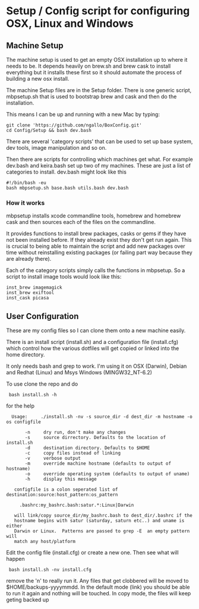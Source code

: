 # Setup / Config script for configuring OSX, Linux and Windows #

## Machine Setup ##

The machine setup is used to get an empty OSX installation up to where it
needs to be. It depends heavily on brew.sh and brew cask to install
everything but it installs these first so it should automate the process of
building a new osx install.

The machine Setup files are in the Setup folder. There is one generic script,
mbpsetup.sh that is used to bootstrap brew and cask and then do the
installation.

This means I can be up and running with a new Mac by typing:

    git clone 'https://github.com/ngallo/BoxConfig.git'
    cd Config/Setup && bash dev.bash

There are several 'category scripts' that can be used to set up base
system, dev tools, image manipulation and so on.

Then there are scripts for controlling which machines get what. For example
dev.bash and keira.bash set up two of my machines. These are just a list of
categories to install. dev.bash might look like this

    #!/bin/bash -eu
    bash mbpsetup.sh base.bash utils.bash dev.bash

### How it works ###

mbpsetup installs xcode commandline tools, homebrew and homebrew cask and then
sources each of the files on the commandline.

It provides functions to install brew packages, casks or gems if they
have not been installed before. If they already exist they don't get run
again. This is crucial to being able to maintain the script and add
new packages over time without reinstalling existing packages  (or failing
part way because they are already there).

Each of the category scripts simply calls the functions in mbpsetup. So a
script to install image tools would look like this:

    inst_brew imagemagick
    inst_brew exiftool
    inst_cask picasa




## User Configuration ##

These are my config files so I can clone them onto a new machine easily.

There is an install script (install.sh) and a configuration file (install.cfg)
which control how the various dotfiles will get copied or linked into the home
directory.

It only needs bash and grep to work. I'm using it on OSX (Darwin), Debian and
Redhat (Linux) and Msys Windows (MINGW32_NT-6.2)

To use clone the repo and do

     bash install.sh -h

for the help

      Usage:     ./install.sh -nv -s source_dir -d dest_dir -m hostname -o os configfile

           -n     dry run, don't make any changes
           -s     source dirrectory. Defaults to the location of install.sh
           -d     destination directory. Defaults to $HOME
           -c     copy files instead of linking
           -v     verbose output
           -m     override machine hostname (defaults to output of hostname)
           -o     override operating system (defaults to output of uname)
           -h     display this message

       configfile is a colon seperated list of destination:source:host_pattern:os_pattern

         .bashrc:my_bashrc.bash:satur.*:Linux|Darwin

	   will link/copy source_dir/my_bashrc.bash to dest_dir/.bashrc if the
	   hostname begins with satur (saturday, saturn etc..) and uname is either
	   Darwin or Linux.  Patterns are passed to grep -E  an empty pattern will
	   match any host/platform

Edit the config file (install.cfg) or create a new one. Then see what will
happen

     bash install.sh -nv install.cfg

remove the 'n' to really run it.  Any files that get clobbered will be moved
to $HOME/backups-yyyymmdd. In the default mode (link) you should be able to
run it again and nothing will be touched.  In copy mode, the files will keep
geting backed up

